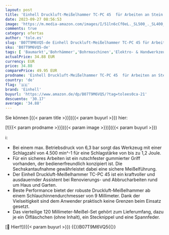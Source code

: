 ```yaml
---
layout: post
title: 'Einhell Druckluft-Meißelhammer TC-PC 45  für Arbeiten an Stein + Metall  inkl. 4-tlg. 120 mm Meißel-Set  Ölfläschchen  ohne Inhalt   Stecknippel  Spannfeder '
date: 2023-09-27 08:56:53
image: 'https://m.media-amazon.com/images/I/51ln6cCf0eL._SL500_._SL400_.jpg'
comments: true
category: ofertas
author: 'tole.es'
slug: 'B07T9M6VQ5-de Einhell Druckluft-Meißelhammer TC-PC 45 für Arbeiten an...'
sku: 'B07T9M6VQ5-de'
tags: [ 'Baumarkt','Bohrhämmer','Bohrmaschinen','Elektro- & Handwerkzeuge','Elektrowerkzeuge','einhell','🇩🇪', ]
actualPrice: 34.88 EUR
currency: EUR
price: 34.88
comparePrice: 49.95 EUR
prodname: 'Einhell Druckluft-Meißelhammer TC-PC 45  für Arbeiten an Stein + Metall  inkl. 4-tlg. 120 mm Meißel-Set  Ölfläschchen  ohne Inhalt   Stecknippel  Spannfeder '
country: 'de'
flag: '🇩🇪'
brand: 'Einhell'
buyurl: 'https://www.amazon.de/dp/B07T9M6VQ5/?tag=tolees0ca-21'
descuento: '30.17'
average: '34.88'
---
```


Sie können [{{< param title >}}]({{< param buyurl >}}) hier:

[![{{< param prodname >}}]({{< param image >}})]({{< param buyurl >}})

ℹ️:

- Bei einem max. Betriebsdruck von 6,3 bar sorgt das Werkzeug mit einer Schlagzahl von 4.500 min^-1 für eine Schlagstärke von bis zu 1,2 Joule.
- Für ein sicheres Arbeiten ist ein rutschfester gummierter Griff vorhanden, der bedienerfreundlich konzipiert ist. Die Sechskantaufnahme gewährleistet dabei eine sichere Meißelführung.
- Der Einhell Druckluft-Meißelhammer TC-PC 45 ist ein kraftvoller und ausdauernder Assistent bei Renovierungs- und Abbrucharbeiten rund um Haus und Garten.
- Beste Performance bietet der robuste Druckluft-Meißelhammer ab einem Schlauchinnendurchmesser von 9 Millimeter. Dank der Vielseitigkeit sind dem Anwender praktisch keine Grenzen beim Einsatz gesetzt.
- Das vierteilige 120 Millimeter-Meißel-Set gehört zum Lieferumfang, dazu je ein Ölfläschchen (ohne Inhalt), ein Stecknippel und eine Spannfeder.

[🛒 Hier!!]({{< param buyurl >}})
{{<world>}}B07T9M6VQ5{{</world>}}
